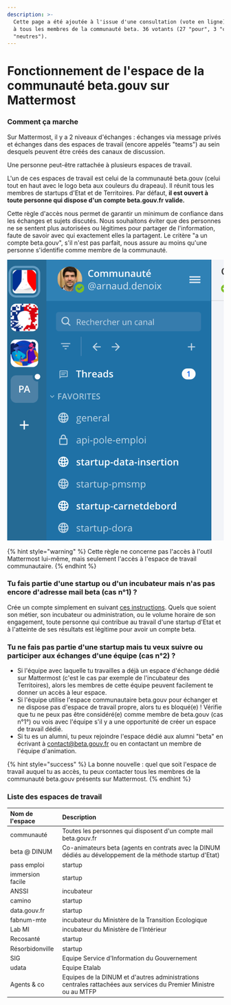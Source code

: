 ```yaml
---
description: >-
  Cette page a été ajoutée à l'issue d'une consultation (vote en ligne) ouverte
  à tous les membres de la communauté beta. 36 votants (27 "pour", 3 "contre", 6
  "neutres").
---
```


# Fonctionnement de l'espace de la communauté beta.gouv sur Mattermost

### Comment ça marche 

Sur Mattermost, il y a 2 niveaux d'échanges : échanges via message privés et échanges dans des espaces de travail \(encore appelés "teams"\) au sein desquels peuvent être créés des canaux de discussion. 

Une personne peut-être rattachée à plusieurs espaces de travail.

L'un de ces espaces de travail est celui de la communauté beta.gouv \(celui tout en haut avec le logo beta aux couleurs du drapeau\). Il réunit tous les membres de startups d'Etat et de Territoires. Par défaut, **il est ouvert à toute personne qui dispose d'un compte beta.gouv.fr valide.**

Cette règle d'accès nous permet de garantir un minimum de confiance dans les échanges et sujets discutés. Nous souhaitons éviter que des personnes ne se sentent plus autorisées ou légitimes pour partager de l'information, faute de savoir avec qui exactement elles la partagent. Le critère "a un compte beta.gouv", s'il n'est pas parfait, nous assure au moins qu'une personne s'identifie comme membre de la communauté.

![Illustration de l&apos;affichage des espaces de travail dans le panneau &#xE0; gauche](../../../.gitbook/assets/capture-de-cran-2021-07-05-a-11.48.09.png)

{% hint style="warning" %}
Cette règle ne concerne pas l'accès à l'outil Mattermost lui-même, mais seulement l'accès à l'espace de travail communautaire.
{% endhint %}

### Tu fais partie d'une startup ou d'un incubateur mais n'as pas encore d'adresse mail beta \(cas n°1\) ?

Crée un compte simplement en suivant [ces instructions](https://doc.incubateur.net/communaute/travailler-a-beta-gouv/bienvenue). Quels que soient son métier, son incubateur ou administration, ou le volume horaire de son engagement, toute personne qui contribue au travail d'une startup d'Etat et à l'atteinte de ses résultats est légitime pour avoir un compte beta.

### Tu ne fais pas partie d'une startup mais tu veux suivre ou participer aux échanges d'une équipe \(cas n°2\) ?

* Si l'équipe avec laquelle tu travailles a déjà un espace d'échange dédié sur Mattermost \(c'est le cas par exemple  de l'incubateur des Territoires\), alors les membres de cette équipe peuvent facilement te donner un accès à leur espace.  
* Si l'équipe utilise l'espace communautaire beta.gouv pour échanger et ne dispose pas d'espace de travail propre, alors tu es bloqué\(e\) ! Vérifie que tu ne peux pas être considéré\(e\) comme membre de beta.gouv \(cas n°1°\) ou vois avec l'équipe s'il y a une opportunité de créer un espace de travail dédié.  
* Si tu es un alumni, tu peux rejoindre l'espace dédié aux alumni "beta" en écrivant à contact@beta.gouv.fr ou en contactant un membre de l'équipe d'animation. 

{% hint style="success" %}
La bonne nouvelle : quel que soit l'espace de travail auquel tu as accès, tu peux contacter tous les membres de la communauté beta.gouv présents sur Mattermost.
{% endhint %}

### Liste des espaces de travail

| Nom de l'espace | Description |
| :--- | :--- |
| communauté | Toutes les personnes qui disposent d'un compte mail beta.gouv.fr |
| beta @ DINUM | Co-animateurs beta \(agents en contrats avec la DINUM dédiés au développement de la méthode startup d'Etat\) |
| pass emploi | startup |
| immersion facile | startup |
| ANSSI | incubateur |
| camino | startup |
| data.gouv.fr | startup |
| fabnum-mte | incubateur du Ministère de la Transition Ecologique |
| Lab MI | incubateur du Ministère de l'Intérieur |
| Recosanté | startup |
| Résorbidonville | startup |
| SIG | Equipe Service d'Information du Gouvernement |
| udata | Equipe Etalab |
| Agents & co | Equipes de la DINUM et d'autres administrations centrales rattachées aux services du Premier Ministre ou au MTFP |



